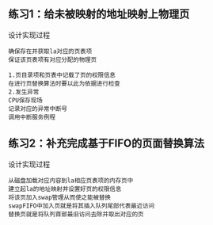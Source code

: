 练习1：给未被映射的地址映射上物理页
---
设计实现过程
```
确保存在并获取la对应的页表项
保证该页表项有对应分配的物理页
```
```
1.页目录项和页表中记载了页的权限信息
在进行页替换算法时要以此为依据进行检查
2.发生异常
CPU保存现场
记录对应的异常中断号
调用中断服务例程
```
练习2：补充完成基于FIFO的页面替换算法
---
设计实现过程
```
从磁盘加载对应内容到la相应页表项的内存页中
建立起la的地址映射并设置好页的权限信息
将该页加入swap管理从而使之能被替换
swapFIFO中加入页就是将其插入队列尾部代表最近访问
替换页就是将队列首部最旧访问去除并取出对应的页
```
